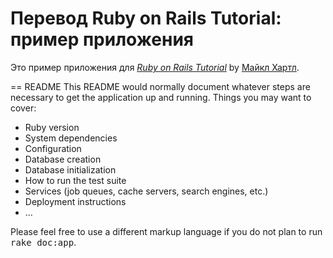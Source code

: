 # Перевод Ruby on Rails Tutorial: пример приложения

Это пример приложения для
[*Ruby on Rails Tutorial*](http://railstutorial.org/)
by [Майкл Хартл](http://michaelhartl.com/).

== README
This README would normally document whatever steps are necessary to get the
application up and running.
Things you may want to cover:
* Ruby version
* System dependencies
* Configuration
* Database creation
* Database initialization
* How to run the test suite
* Services (job queues, cache servers, search engines, etc.)
* Deployment instructions
* ...

Please feel free to use a different markup language if you do not plan to run
<tt>rake doc:app</tt>.
